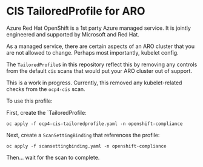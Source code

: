 # CIS TailoredProfile for ARO

Azure Red Hat OpenShift is a 1st party Azure managed service.  It is jointly engineered and supported by Microsoft and Red Hat.

As a managed service, there are certain aspects of an ARO cluster that you are not allowed to change.  Perhaps most importantly, kubelet config.

The `TailoredProfile`s in this repository reflect this by removing any controls from the default `cis` scans that would put your ARO cluster out of support.

This is a work in progress.  Currently, this removed any kubelet-related checks from the `ocp4-cis` scan.

To use this profile:

First, create the `TailoredProfile:

```
oc apply -f ocp4-cis-tailoredprofile.yaml -n openshift-compliance
```

Next, create a `ScanSettingBinding` that references the profile:

```
oc apply -f scansettingbinding.yaml -n openshift-compliance
```

Then... wait for the scan to complete.